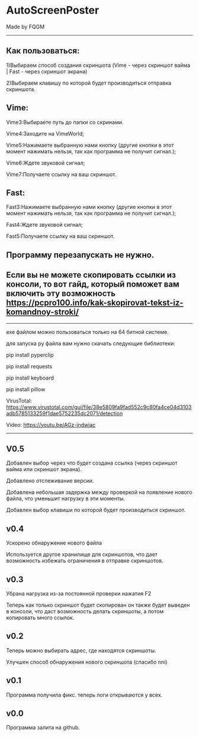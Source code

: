 # AutoScreenPoster

Made by FQGM

-------------

Как пользоваться:
---

1)Выбираем способ создания скриншота (Vime - через скриншот вайма | Fast - через скриншот экрана)

2)Выбираем клавишу по которой будет производиться отправка скриншота.

Vime:
---
Vime3:Выбираете путь до папки со скринами.

Vime4:Заходите на VimeWorld;

Vime5:Нажимаете выбранную нами кнопку (другие кнопки в этот момент нажимать нельзя, так как программа не получит сигнал.);

Vime6:Ждете звуковой сигнал;

Vime7:Получаете ссылку на ваш скриншот.

Fast:
---
Fast3:Нажимаете выбранную нами кнопку (другие кнопки в этот момент нажимать нельзя, так как программа не получит сигнал.);

Fast4:Ждете звуковой сигнал;

Fast5:Получаете ссылку на ваш скриншот.

Программу перезапускать не нужно.
---
Если вы не можете скопировать ссылки из консоли, то вот гайд, который поможет вам включить эту возможность https://pcpro100.info/kak-skopirovat-tekst-iz-komandnoy-stroki/
---
-----------

exe файлом можно пользоваться только на 64 битной системе.

для запуска py файла вам нужно скачать следующие библиотеки:

pip install pyperclip

pip install requests

pip install keyboard

pip install pillow

VirusTotal: https://www.virustotal.com/gui/file/38e5809fa9fad552c9c80fa4ce04d3103adb5785133259f1dae5752235dc2071/detection

Video: https://youtu.be/AGz-indwjac

-----------
V0.5
---
Добавлен выбор через что будет создана ссылка (через скриншот вайма или скриншот экрана).

Добавлено отслеживание версии.

Добавлена небольшая задержка между проверкой на появление нового файла, что уменьшит нагрузку в эти моменты.

Добавлен выбор клавиши по которой будет производиться скриншот.

v0.4
---
Ускорено обнаружение нового файла

Используется другое хранилище для скриншотов, что дает возможность избежать ограничения в отправке скриншотов.

v0.3
---
Убрана нагрузка из-за постоянной проверки нажатия F2

Теперь как только скриншот будет скопирован он также будет выведен в консоли, что даст возможность делать скриншоты, а потом копировать много ссылок.

v0.2
---
Теперь можно выбирать адрес, где находятся скриншоты.

Улучшен способ обнаружения нового скриншота (спасибо nni)

v0.1
---
Программа получила фикс. теперь логи открываются у всех.

v0.0
---
Программа залита на github.




